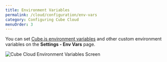 ```yaml
---
title: Environment Variables
permalink: /cloud/configuration/env-vars
category: Configuring Cube Cloud
menuOrder: 3
---
```


You can set [Cube.js environment variables](/reference/environment-variables)
and other custom environment variables on the **Settings - Env Vars** page.

![Cube Cloud Environment Variables Screen](https://cube.dev/downloads/images/cube-cloud-settings-envs.png)
